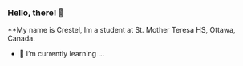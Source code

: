 ### Hello, there! 👋

**My name is Crestel, Im a student at St. Mother Teresa HS, Ottawa, Canada.


- 🌱 I’m currently learning ...

